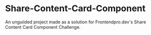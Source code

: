 # Share-Content-Card-Component
An unguiided project made as a solution for Frontendpro.dev's Share Content Card Component Challenge.
